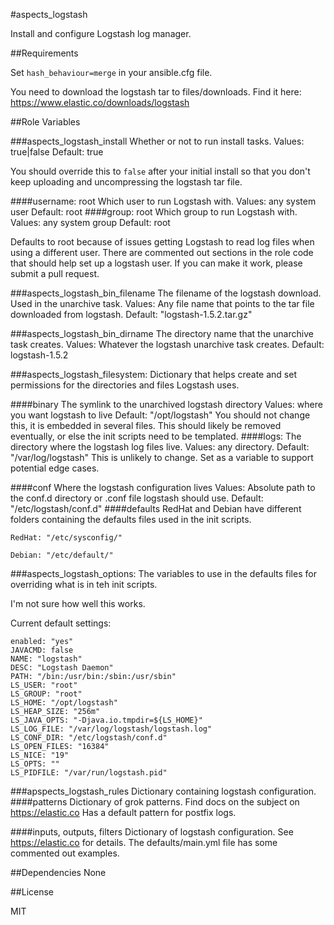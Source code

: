 #aspects_logstash

Install and configure Logstash log manager.

##Requirements

Set ```hash_behaviour=merge``` in your ansible.cfg file.

You need to download the logstash tar to files/downloads. Find it here: https://www.elastic.co/downloads/logstash

##Role Variables

###aspects_logstash_install
Whether or not to run install tasks.
Values: true|false
Default: true

You should override this to ```false``` after your initial install so that you don't keep uploading and uncompressing the logstash tar file.

####username: root
Which user to run Logstash with.
Values: any system user
Default: root
####group: root
Which group to run Logstash with.
Values: any system group
Default: root

Defaults to root because of issues getting Logstash to read log files when using a different user. There are commented out sections in the role code that should help set up a logstash user. If you can make it work, please submit a pull request.

###aspects_logstash_bin_filename
The filename of the logstash download. Used in the unarchive task.
Values: Any file name that points to the tar file downloaded from logstash.
Default: "logstash-1.5.2.tar.gz"

###aspects_logstash_bin_dirname
The directory name that the unarchive task creates.
Values: Whatever the logstash unarchive task creates.
Default: logstash-1.5.2

###aspects_logstash_filesystem:
Dictionary that helps create and set permissions for the directories and files Logstash uses.

####binary
The symlink to the unarchived logstash directory
Values: where you want logstash to live
Default: "/opt/logstash"
You should not change this, it is embedded in several files. This should likely be removed eventually, or else the init scripts need to be templated.
####logs:
The directory where the logstash log files live.
Values: any directory.
Default: "/var/log/logstash"
This is unlikely to change. Set as a variable to support potential edge cases.

####conf
Where the logstash configuration lives
Values: Absolute path to the conf.d directory or .conf file logstash should use.
Default: "/etc/logstash/conf.d"
####defaults
RedHat and Debian have different folders containing the defaults files used in the init scripts.

```RedHat: "/etc/sysconfig/"```

```Debian: "/etc/default/"```

###aspects_logstash_options:
The variables to use in the defaults files for overriding what is in teh init scripts.

I'm not sure how well this works.

Current default settings:

    enabled: "yes"
    JAVACMD: false
    NAME: "logstash"
    DESC: "Logstash Daemon"
    PATH: "/bin:/usr/bin:/sbin:/usr/sbin"
    LS_USER: "root"
    LS_GROUP: "root"
    LS_HOME: "/opt/logstash"
    LS_HEAP_SIZE: "256m"
    LS_JAVA_OPTS: "-Djava.io.tmpdir=${LS_HOME}"
    LS_LOG_FILE: "/var/log/logstash/logstash.log"
    LS_CONF_DIR: "/etc/logstash/conf.d"
    LS_OPEN_FILES: "16384"
    LS_NICE: "19"
    LS_OPTS: ""
    LS_PIDFILE: "/var/run/logstash.pid"

###apspects_logstash_rules
Dictionary containing logstash configuration.
####patterns
Dictionary of grok patterns. Find docs on the subject on https://elastic.co
Has a default pattern for postfix logs.

####inputs, outputs, filters
Dictionary of logstash configuration. See https://elastic.co for details. The defaults/main.yml file has some commented out examples.

##Dependencies
None

##License

MIT
